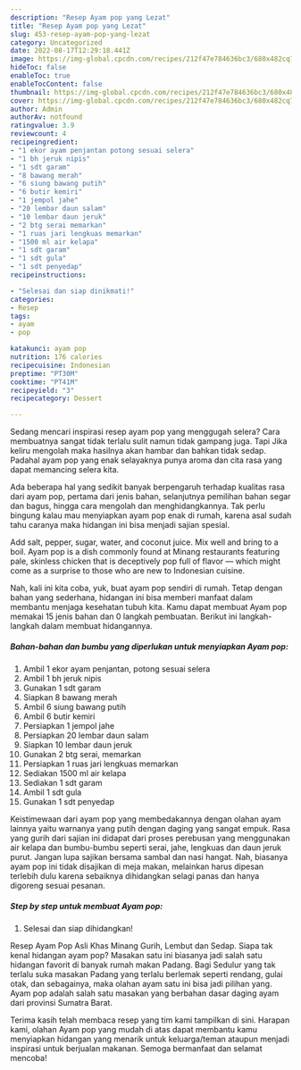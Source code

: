 ```yaml
---
description: "Resep Ayam pop yang Lezat"
title: "Resep Ayam pop yang Lezat"
slug: 453-resep-ayam-pop-yang-lezat
category: Uncategorized
date: 2022-08-17T12:29:18.441Z
image: https://img-global.cpcdn.com/recipes/212f47e784636bc3/680x482cq70/ayam-pop-foto-resep-utama.jpg
hideToc: false
enableToc: true
enableTocContent: false
thumbnail: https://img-global.cpcdn.com/recipes/212f47e784636bc3/680x482cq70/ayam-pop-foto-resep-utama.jpg
cover: https://img-global.cpcdn.com/recipes/212f47e784636bc3/680x482cq70/ayam-pop-foto-resep-utama.jpg
author: Admin
authorAv: notfound
ratingvalue: 3.9
reviewcount: 4
recipeingredient:
- "1 ekor ayam penjantan potong sesuai selera"
- "1 bh jeruk nipis"
- "1 sdt garam"
- "8 bawang merah"
- "6 siung bawang putih"
- "6 butir kemiri"
- "1 jempol jahe"
- "20 lembar daun salam"
- "10 lembar daun jeruk"
- "2 btg serai memarkan"
- "1 ruas jari lengkuas memarkan"
- "1500 ml air kelapa"
- "1 sdt garam"
- "1 sdt gula"
- "1 sdt penyedap"
recipeinstructions:

- "Selesai dan siap dinikmati!"
categories:
- Resep
tags:
- ayam
- pop

katakunci: ayam pop 
nutrition: 176 calories
recipecuisine: Indonesian
preptime: "PT30M"
cooktime: "PT41M"
recipeyield: "3"
recipecategory: Dessert

---
```



Sedang mencari inspirasi resep ayam pop yang menggugah selera? Cara membuatnya sangat tidak terlalu sulit namun tidak gampang juga. Tapi Jika keliru mengolah maka hasilnya akan hambar dan bahkan tidak sedap. Padahal ayam pop yang enak selayaknya punya aroma dan cita rasa yang dapat memancing selera kita.


Ada beberapa hal yang sedikit banyak berpengaruh terhadap kualitas rasa dari ayam pop, pertama dari jenis bahan, selanjutnya pemilihan bahan segar dan bagus, hingga cara mengolah dan menghidangkannya. Tak perlu bingung kalau mau menyiapkan ayam pop enak di rumah, karena asal sudah tahu caranya maka hidangan ini bisa menjadi sajian spesial.

Add salt, pepper, sugar, water, and coconut juice. Mix well and bring to a boil. Ayam pop is a dish commonly found at Minang restaurants featuring pale, skinless chicken that is deceptively pop full of flavor — which might come as a surprise to those who are new to Indonesian cuisine.


Nah, kali ini kita coba, yuk, buat ayam pop sendiri di rumah. Tetap dengan bahan yang sederhana, hidangan ini bisa memberi manfaat dalam membantu menjaga kesehatan tubuh kita. Kamu dapat membuat Ayam pop memakai 15 jenis bahan dan 0 langkah pembuatan. Berikut ini langkah-langkah dalam membuat hidangannya.

<!--inarticleads1-->

##### Bahan-bahan dan bumbu yang diperlukan untuk menyiapkan Ayam pop:

1. Ambil 1 ekor ayam penjantan, potong sesuai selera
1. Ambil 1 bh jeruk nipis
1. Gunakan 1 sdt garam
1. Siapkan 8 bawang merah
1. Ambil 6 siung bawang putih
1. Ambil 6 butir kemiri
1. Persiapkan 1 jempol jahe
1. Persiapkan 20 lembar daun salam
1. Siapkan 10 lembar daun jeruk
1. Gunakan 2 btg serai, memarkan
1. Persiapkan 1 ruas jari lengkuas memarkan
1. Sediakan 1500 ml air kelapa
1. Sediakan 1 sdt garam
1. Ambil 1 sdt gula
1. Gunakan 1 sdt penyedap


Keistimewaan dari ayam pop yang membedakannya dengan olahan ayam lainnya yaitu warnanya yang putih dengan daging yang sangat empuk. Rasa yang gurih dari sajian ini didapat dari proses perebusan yang menggunakan air kelapa dan bumbu-bumbu seperti serai, jahe, lengkuas dan daun jeruk purut. Jangan lupa sajikan bersama sambal dan nasi hangat. Nah, biasanya ayam pop ini tidak disajikan di meja makan, melainkan harus dipesan terlebih dulu karena sebaiknya dihidangkan selagi panas dan hanya digoreng sesuai pesanan. 

<!--inarticleads2-->

##### Step by step untuk membuat Ayam pop:


1. Selesai dan siap dihidangkan!

Resep Ayam Pop Asli Khas Minang Gurih, Lembut dan Sedap. Siapa tak kenal hidangan ayam pop? Masakan satu ini biasanya jadi salah satu hidangan favorit di banyak rumah makan Padang. Bagi Sedulur yang tak terlalu suka masakan Padang yang terlalu berlemak seperti rendang, gulai otak, dan sebagainya, maka olahan ayam satu ini bisa jadi pilihan yang. Ayam pop adalah salah satu masakan yang berbahan dasar daging ayam dari provinsi Sumatra Barat. 

Terima kasih telah membaca resep yang tim kami tampilkan di sini. Harapan kami, olahan Ayam pop yang mudah di atas dapat membantu kamu menyiapkan hidangan yang menarik untuk keluarga/teman ataupun menjadi inspirasi untuk berjualan makanan. Semoga bermanfaat dan selamat mencoba!
